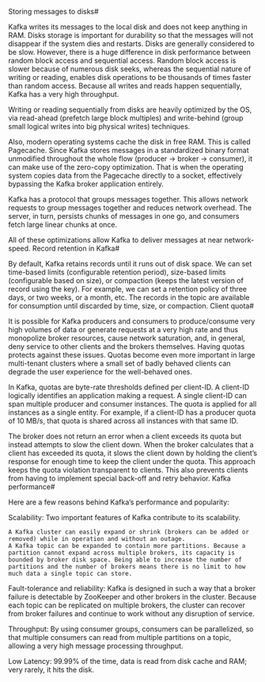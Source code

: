 Storing messages to disks#

Kafka writes its messages to the local disk and does not keep anything in RAM. Disks storage is important for durability so that the messages will not disappear if the system dies and restarts. Disks are generally considered to be slow. However, there is a huge difference in disk performance between random block access and sequential access. Random block access is slower because of numerous disk seeks, whereas the sequential nature of writing or reading, enables disk operations to be thousands of times faster than random access. Because all writes and reads happen sequentially, Kafka has a very high throughput.

Writing or reading sequentially from disks are heavily optimized by the OS, via read-ahead (prefetch large block multiples) and write-behind (group small logical writes into big physical writes) techniques.

Also, modern operating systems cache the disk in free RAM. This is called Pagecache. Since Kafka stores messages in a standardized binary format unmodified throughout the whole flow (producer → broker → consumer), it can make use of the zero-copy optimization. That is when the operating system copies data from the Pagecache directly to a socket, effectively bypassing the Kafka broker application entirely.

Kafka has a protocol that groups messages together. This allows network requests to group messages together and reduces network overhead. The server, in turn, persists chunks of messages in one go, and consumers fetch large linear chunks at once.

All of these optimizations allow Kafka to deliver messages at near network-speed.
Record retention in Kafka#

By default, Kafka retains records until it runs out of disk space. We can set time-based limits (configurable retention period), size-based limits (configurable based on size), or compaction (keeps the latest version of record using the key). For example, we can set a retention policy of three days, or two weeks, or a month, etc. The records in the topic are available for consumption until discarded by time, size, or compaction.
Client quota#

It is possible for Kafka producers and consumers to produce/consume very high volumes of data or generate requests at a very high rate and thus monopolize broker resources, cause network saturation, and, in general, deny service to other clients and the brokers themselves. Having quotas protects against these issues. Quotas become even more important in large multi-tenant clusters where a small set of badly behaved clients can degrade the user experience for the well-behaved ones.

In Kafka, quotas are byte-rate thresholds defined per client-ID. A client-ID logically identifies an application making a request. A single client-ID can span multiple producer and consumer instances. The quota is applied for all instances as a single entity. For example, if a client-ID has a producer quota of 10 MB/s, that quota is shared across all instances with that same ID.

The broker does not return an error when a client exceeds its quota but instead attempts to slow the client down. When the broker calculates that a client has exceeded its quota, it slows the client down by holding the client’s response for enough time to keep the client under the quota. This approach keeps the quota violation transparent to clients. This also prevents clients from having to implement special back-off and retry behavior.
Kafka performance#

Here are a few reasons behind Kafka’s performance and popularity:

Scalability: Two important features of Kafka contribute to its scalability.

    A Kafka cluster can easily expand or shrink (brokers can be added or removed) while in operation and without an outage.
    A Kafka topic can be expanded to contain more partitions. Because a partition cannot expand across multiple brokers, its capacity is bounded by broker disk space. Being able to increase the number of partitions and the number of brokers means there is no limit to how much data a single topic can store.

Fault-tolerance and reliability: Kafka is designed in such a way that a broker failure is detectable by ZooKeeper and other brokers in the cluster. Because each topic can be replicated on multiple brokers, the cluster can recover from broker failures and continue to work without any disruption of service.

Throughput: By using consumer groups, consumers can be parallelized, so that multiple consumers can read from multiple partitions on a topic, allowing a very high message processing throughput.

Low Latency: 99.99% of the time, data is read from disk cache and RAM; very rarely, it hits the disk.
